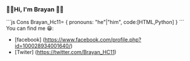 ### 🎸🎶Hi, I'm Brayan 🤟🏴
´´´js 
Cons Brayan_Hc11= {
  pronouns: "he"|"him",
  code:[HTML,Python]
 }
 ´´´
You can find me 😁:
- [facebook] (https://www.facebook.com/profile.php?id=100028934001640/)
- [Twiter] (https://twitter.com/Brayan_HC11)
